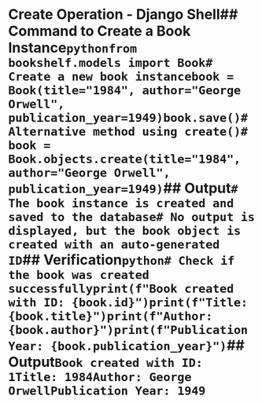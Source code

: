 # Create Operation - Django Shell## Command to Create a Book Instance```pythonfrom bookshelf.models import Book# Create a new book instancebook = Book(title="1984", author="George Orwell", publication_year=1949)book.save()# Alternative method using create()# book = Book.objects.create(title="1984", author="George Orwell", publication_year=1949)```## Output```# The book instance is created and saved to the database# No output is displayed, but the book object is created with an auto-generated ID```## Verification```python# Check if the book was created successfullyprint(f"Book created with ID: {book.id}")print(f"Title: {book.title}")print(f"Author: {book.author}")print(f"Publication Year: {book.publication_year}")```## Output```Book created with ID: 1Title: 1984Author: George OrwellPublication Year: 1949```